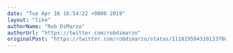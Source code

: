 ```yaml
---
date: "Tue Apr 16 16:54:22 +0000 2019"
layout: "like"
authorName: "Rob DiMarzo"
authorUrl: "https://twitter.com/robdimarzo"
originalPost: "https://twitter.com/robdimarzo/status/1118195943101337600"
---
```

